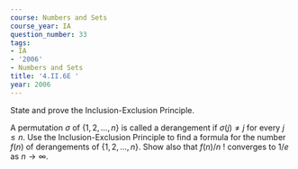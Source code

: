 ```yaml
---
course: Numbers and Sets
course_year: IA
question_number: 33
tags:
- IA
- '2006'
- Numbers and Sets
title: '4.II.6E '
year: 2006
---
```



State and prove the Inclusion-Exclusion Principle.

A permutation $\sigma$ of $\{1,2, \ldots, n\}$ is called a derangement if $\sigma(j) \neq j$ for every $j \leqslant n$. Use the Inclusion-Exclusion Principle to find a formula for the number $f(n)$ of derangements of $\{1,2, \ldots, n\}$. Show also that $f(n) / n$ ! converges to $1 / e$ as $n \rightarrow \infty$.